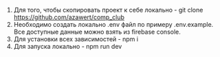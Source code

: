 1. Для того, чтобы скопировать проект к себе локально - git clone https://github.com/azawert/comp_club
2. Необходимо создать локально .env файл по примеру .env.example. Все доступные данные можно взять из firebase console.
3. Для установки всех зависимостей - npm i
4. Для запуска локально - npm run dev
